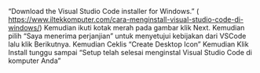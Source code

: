 “Download the  Visual Studio Code installer  for Windows.” ( https://www.iltekkomputer.com/cara-menginstall-visual-studio-code-di-windows/)
 Kemudian ikuti kotak merah pada gambar klik Next.
 Kemudian pilih “Saya menerima perjanjian”  untuk menyetujui kebijakan dari VSCode lalu klik Berikutnya.
 Kemudian Ceklis “Create Desktop Icon”
 Kemudian Klik Install tunggu sampai “Setup telah selesai menginstal Visual Studio Code di komputer Anda”
